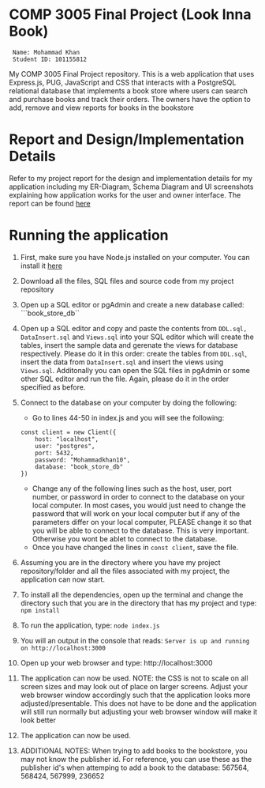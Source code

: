 # COMP 3005 Final Project (Look Inna Book)
     Name: Mohammad Khan
     Student ID: 101155812
    
My COMP 3005 Final Project repository. This is a web application that uses Express.js, PUG, JavaScript and CSS that interacts with a PostgreSQL relational database that implements a book store where users can search and purchase books and track their orders. The owners have the option to add, remove and view reports for books in the bookstore

# Report and Design/Implementation Details
Refer to my project report for the design and implementation details for my application including my ER-Diagram, Schema Diagram and UI screenshots explaining how application works for the user and owner interface. The report can be found [here](https://pages.github.com/)

# Running the application
1. First, make sure you have Node.js installed on your computer. You can install it [here](https://nodejs.org/en/)
2. Download all the files, SQL files and source code from my project repository
3. Open up a SQL editor or pgAdmin and create a new database called: ```book_store_db``
4. Open up a SQL editor and copy and paste the contents from ```DDL.sql, DataInsert.sql``` and ```Views.sql``` into your SQL editor which will create the tables, insert the sample data and gerenate the views for database respectively. Please do it in this order: create the tables from ```DDL.sql```, insert the data from ```DataInsert.sql``` and insert the views using ``Views.sql``. Additonally you can open the SQL files in pgAdmin or some other SQL editor and run the file. Again, please do it in the order specified as before.
5. Connect to the database on your computer by doing the following:
    - Go to lines 44-50 in index.js and you will see the following:
    ```
    const client = new Client({
        host: "localhost",
        user: "postgres",
        port: 5432,
        password: "Mohammadkhan10",
        database: "book_store_db"
    })
    
    ```       
     - Change any of the following lines such as the host, user, port number, or password in order to connect to the database on your local computer. In most cases, you would just need to change the password that will work on your local computer but if any of the parameters differ on your local computer, PLEASE change it so that you will be able to connect to the database. This is very important. Otherwise you wont be ablet to connect to the database.
     - Once you have changed the lines in ```const client```, save the file.

6. Assuming you are in the directory where you have my project repository/folder and all the files associated with my project, the application can now start.
7. To install all the dependencies, open up the terminal and change the directory such that you are in the directory that has my project and type: ```npm install```
8. To run the application, type: ```node index.js```
9. You will an output in the console that reads: ```Server is up and running on http://localhost:3000```
10. Open up your web browser and type: http://localhost:3000
11. The application can now be used. NOTE: the CSS is not to scale on all screen sizes and may look out of place on larger screens. Adjust your web browser window accordingly such that the application looks more adjusted/presentable. This does not have to be done and the application will still run normally but adjusting your web browser window will make it look better
12. The application can now be used.
13. ADDITIONAL NOTES: When trying to add books to the bookstore, you may not know the publisher id. For reference, you can use these as the publisher id's when attemping to add a book to the database: 567564, 568424, 567999, 236652

